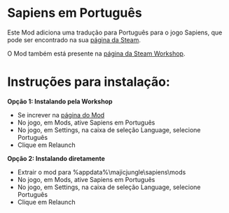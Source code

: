# Sapiens em Português

Este Mod adiciona uma tradução para Português para o jogo Sapiens, que pode ser encontrado na sua <a href="https://store.steampowered.com/app/1060230/Sapiens/">página da Steam</a>.

O Mod também está presente na <a href="https://steamcommunity.com/sharedfiles/filedetails/?id=2849150917">página da Steam Workshop</a>.

# Instruções para instalação:

<b> Opção 1: Instalando pela Workshop</b>
 - Se increver na <a href="https://steamcommunity.com/sharedfiles/filedetails/?id=2849150917">página do Mod</a>
 - No jogo, em Mods, ative Sapiens em Português
 - No jogo, em Settings, na caixa de seleção Language, selecione Português
 - Clique em Relaunch
 
<b> Opção 2: Instalando diretamente</b>

 - Extrair o mod para %appdata%\majicjungle\sapiens\mods
 - No jogo, em Mods, ative Sapiens em Português
 - No jogo, em Settings, na caixa de seleção Language, selecione Português
 - Clique em Relaunch
